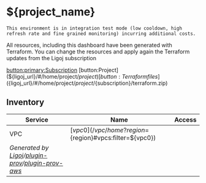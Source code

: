 # ${project_name}

```
This environment is in integration test mode (low cooldown, high refresh rate and fine grained monitoring) incurring additional costs.
```

All resources, including this dashboard have been generated with Terraform. You can change the resources and apply again the Terraform updates from the Ligoj subscription

[button:primary:Subscription](${ligoj_url}/#/home/project/${project}/${subscription})
[button:Project](${ligoj_url}/#/home/project/${project})
[button:Terraform files](${ligoj_url}/#/home/project/${project}/${subscription}/terraform.zip)

## Inventory

| Service                                                                                                                                                               | Name                                                      | Access                        |
|-----------------------------------------------------------------------------------------------------------------------------------------------------------------------|-----------------------------------------------------------|-------------------------------|
| VPC                                                                                                                                                                   | [${vpc0}](/vpc/home?region=${region}#vpcs:filter=${vpc0}) | |{{alb}}{{ec2}}{{spot}}{{asg}}
| *Generated by [Ligoj](https://ligoj.github.io/ligoj)/[plugin-prov](https://github.com/ligoj/plugin-prov)/[plugin-prov-aws](https://github.com/ligoj/plugin-prov-aws)* |                                                           |                               |